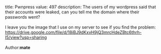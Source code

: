 title: Pwnpress
value: 497
description: The users of my wordpress said that their accounts were leaked, can you tell me the domain where their passwords went?<br><br>I leave you the image that I use on my server to see if you find the problem: https://drive.google.com/file/d/18iBJ9dKxvH9jQ3mrcHdeZBtc6thrh-I5/view?usp=sharing<br><br>Author:<strong>mate</strong>